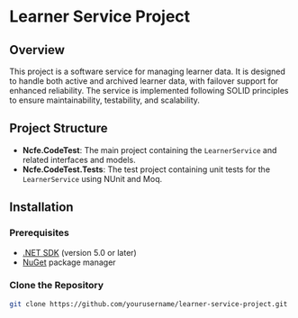 # Learner Service Project

## Overview

This project is a software service for managing learner data. It is designed to handle both active and archived learner data, with failover support for enhanced reliability. The service is implemented following SOLID principles to ensure maintainability, testability, and scalability.

## Project Structure

- **Ncfe.CodeTest**: The main project containing the `LearnerService` and related interfaces and models.
- **Ncfe.CodeTest.Tests**: The test project containing unit tests for the `LearnerService` using NUnit and Moq.

## Installation

### Prerequisites

- [.NET SDK](https://dotnet.microsoft.com/download) (version 5.0 or later)
- [NuGet](https://www.nuget.org/) package manager

### Clone the Repository

```sh
git clone https://github.com/yourusername/learner-service-project.git

